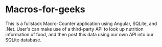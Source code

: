 # Macros-for-geeks

This is a fullstack Macro-Counter application using Angular, SQLite, and .Net. User's can make use of a third-party API to look up nutrition information of food, and then post this data using our own API into our SQLite database.
